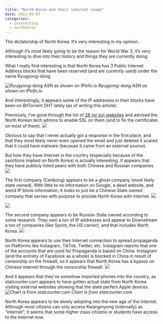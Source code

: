 ```yaml
---
title: "North Korea and their internet usage"
date: 2023-05-07
categories:
  - interesting
  - northkorea
---
```


The dictatorship of North Korea. It’s very interesting in my opinion.

Although it’s most likely going to be the reason for World War 3, it’s very interesting to dive into their history and things they are currently doing.

What I really find interesting is that North Korea has 3 Public Internet Address blocks that have been reserved (and are currently used) under the name Ryugyong-dong.

![Ryugyong-dong ASN as shown on IPinfo.io](https://web.archive.org/web/20230708162048im_/https://marcopisco.com/wp-content/uploads/2023/07/Sem-titulo.png)
<i>Ryugyong-dong ASN as shown on IPinfo.io</i>

And interestingly, it appears some of the IP addresses in their blocks have been on BitTorrent DHT lately (as of writing this article).

Previously, I’ve gone through the list of <a href="https://github.com/mandatoryprogrammer/NorthKoreaDNSLeak/blob/master/README.md">28 (or so) websites</a> and advised the North Korean tech admins to enable SSL on them (and to fix the certificates on most of them).
![](https://web.archive.org/web/20230708162053im_/https://marcopisco.com/wp-content/uploads/2023/07/email.png)

Obvious to say that I never actually got a response in the first place, and that they most likely never even opened the email and just deleted it scared that it could have malware (because it came from an external source).

But how they have Internet in the country (especially because of the sanctions implied on North Korea) is actually interesting.
It appears that they have publicly listed peers with both Chinese and Russian companies.
![](https://web.archive.org/web/20230708162053im_/https://marcopisco.com/wp-content/uploads/2023/07/uipstreams.png)

The first company (Cenbong) appears to be a ghost company (most likely state owned). With little to no information on Google, a dead website, and weird IP block information, it looks to just be a Chinese State owned company that serves with purpose to provide North Korea with internet.
![](https://web.archive.org/web/20230708162046im_/https://marcopisco.com/wp-content/uploads/2023/07/403aldas.png)

![](https://web.archive.org/web/20230708162046im_/https://marcopisco.com/wp-content/uploads/2023/07/weirdocmpany.png)

The second company appears to be Russian State owned according to some research. They own a ton of IP addresses and appear to Downstream a ton of companies (like Sprint, the US carrier), and that includes North Korea.
![](https://web.archive.org/web/20230708162046im_/https://marcopisco.com/wp-content/uploads/2023/07/ru.png)

North Korea appears to use their Internet connection to spread propaganda on Platforms like Instagram, TikTok, Twitter, etc.
Instagram reports that one of the accounts that are used for Propaganda is based on China. Instagram (and the entirety of Facebook as a whole) is blocked in China in result of censorship on the firewall, so it appears that North Korea has a bypass on Chinese internet through the censorship firewall.
![](https://web.archive.org/web/20230708162046im_/https://marcopisco.com/wp-content/uploads/2023/07/sdfsdfsdfsd.png)

And it appears that they’ve somehow imported phones into the country, as statcounter.com appears to have gotten actual stats from North Korea visiting external websites showing that the state perfers Apple devices.
![Chart is from statcounter.com](https://i.imgur.com/BzMuxjP.png)
<i>Chart is from statcounter.com</i>

North Korea appears to be slowly adopting into the new age of the Internet. Although most citizens can only access Kwangmyong (internally) as “Internet”, it seems that some higher class citizens or students have access to the Internet now.